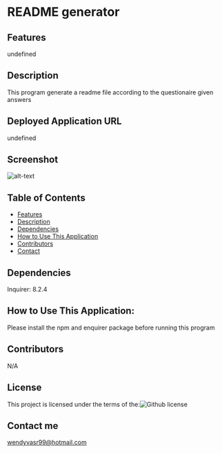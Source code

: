 
# README generator 
## Features
undefined
## Description
This program generate a readme file according to the questionaire given answers
## Deployed Application URL
undefined
## Screenshot
![alt-text](undefined)

## Table of Contents
* [Features](#features)
* [Description](#description)
* [Dependencies](#dependencies)
* [How to Use This Application](#HowtoUseThisApplication)
* [Contributors](#contributors)
* [Contact](#contact)

## Dependencies
Inquirer: 8.2.4
## How to Use This Application:
Please install the npm and enquirer package before running this program
## Contributors
N/A
## License
This project is licensed under the terms of the:![Github license](https://img.shields.io/badge/license-${license}-blue.svg)
## Contact me
wendyvasr99@hotmail.com
